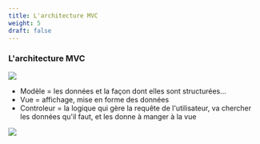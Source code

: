 ```yaml
---
title: L'architecture MVC
weight: 5
draft: false
---
```


### L'architecture MVC
![](../../images/mvc2.png)


  - Modèle = les données et la façon dont elles sont structurées...
  - Vue = affichage, mise en forme des données
  - Controleur = la logique qui gère la requête de l'utilisateur, va chercher les données qu'il faut, et les donne à manger à la vue

![](../../../images/mvc3.png)
